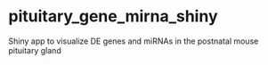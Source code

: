 # pituitary_gene_mirna_shiny
Shiny app to visualize DE genes and miRNAs in the postnatal mouse pituitary gland
